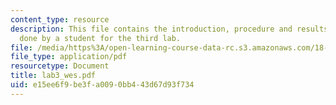```yaml
---
content_type: resource
description: This file contains the introduction, procedure and results for the experiment
  done by a student for the third lab.
file: /media/https%3A/open-learning-course-data-rc.s3.amazonaws.com/18-091-mathematical-exposition-spring-2005/e15ee6f9be3fa0090bb443d67d93f734_lab3_wes.pdf
file_type: application/pdf
resourcetype: Document
title: lab3_wes.pdf
uid: e15ee6f9-be3f-a009-0bb4-43d67d93f734
---
```

